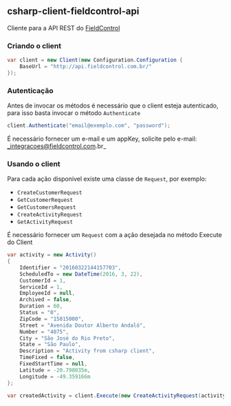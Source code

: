 ## csharp-client-fieldcontrol-api
Cliente para a API REST do [FieldControl](https://www.fieldcontrol.com.br)

### Criando o client

```c#
var client = new Client(new Configuration.Configuration {
    BaseUrl = "http://api.fieldcontrol.com.br/"
});
```

### Autenticação

Antes de invocar os métodos é necessário que o client esteja autenticado, para isso basta invocar o método ```Authenticate```

```c#
client.Authenticate("email@exemplo.com", "password");
```

É necessário fornecer um e-mail e um appKey, solicite pelo e-mail: _integracoes@fieldcontrol.com.br_

### Usando o client

Para cada ação disponível existe uma classe de ```Request```, por exemplo:

* ```CreateCustomerRequest```
* ```GetCustomerRequest```
* ```GetCustomersRequest```
* ```CreateActivityRequest```
* ```GetActivityRequest```

É necessário fornecer um ```Request``` com a ação desejada no método Execute do Client

```c#
var activity = new Activity()
{
    Identifier = "20160322144157703",
    ScheduledTo = new DateTime(2016, 3, 22),
    CustomerId = 1,
    ServiceId = 1,
    EmployeeId = null,
    Archived = false,
    Duration = 60,
    Status = "0",
    ZipCode = "15015000",
    Street = "Avenida Doutor Alberto Andaló",
    Number = "4075",
    City = "São José do Rio Preto",
    State = "São Paulo",
    Description = "Activity from csharp client",
    TimeFixed = false,
    FixedStartTime = null,
    Latitude = -20.798035m,
    Longitude = -49.359166m
};

var createdActivity = client.Execute(new CreateActivityRequest(activity));
```
